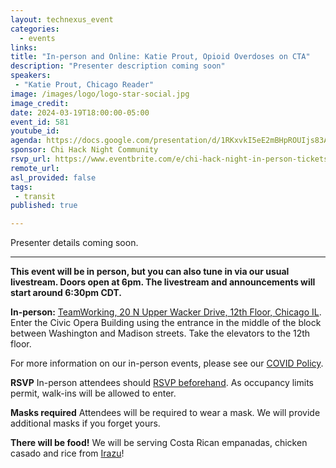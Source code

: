 ```yaml
---
layout: technexus_event
categories:
  - events
links: 
title: "In-person and Online: Katie Prout, Opioid Overdoses on CTA"
description: "Presenter description coming soon"
speakers:
 - "Katie Prout, Chicago Reader"
image: /images/logo/logo-star-social.jpg
image_credit: 
date: 2024-03-19T18:00:00-05:00
event_id: 581
youtube_id:
agenda: https://docs.google.com/presentation/d/1RKxvkI5eE2mBHpROUIjs83Aeh9-DnUATEUSDPDuCADc/edit#slide=id.g121c7120608_0_0
sponsor: Chi Hack Night Community
rsvp_url: https://www.eventbrite.com/e/chi-hack-night-in-person-tickets-655380890887
remote_url: 
asl_provided: false
tags:
 - transit
published: true

---
```


Presenter details coming soon.

---

**This event will be in person, but you can also tune in via our usual livestream. Doors open at 6pm. The livestream and announcements will start around 6:30pm CDT.**

**In-person:** <a href='https://www.google.com/maps/place/TechNexus+Venture+Collaborative/@41.8835673,-87.6394085,17z/data=!3m1!4b1!4m5!3m4!1s0x880e2d5be57f04c5:0xa87e47e177660090!8m2!3d41.8835673!4d-87.6372198'>TeamWorking, 20 N Upper Wacker Drive, 12th Floor, Chicago IL</a>. Enter the Civic Opera Building using the entrance in the middle of the block between Washington and Madison streets. Take the elevators to the 12th floor.

For more information on our in-person events, please see our [COVID Policy](/blog/2022/09/09/our-covid-19-policy.html). 

**RSVP** In-person attendees should [RSVP beforehand]({{page.rsvp_url}}). As occupancy limits permit, walk-ins will be allowed to enter.

**Masks required** Attendees will be required to wear a mask. We will provide additional masks if you forget yours.

**There will be food!** We will be serving Costa Rican empanadas, chicken casado and rice from [Irazu](https://www.irazuchicago.com/)!

